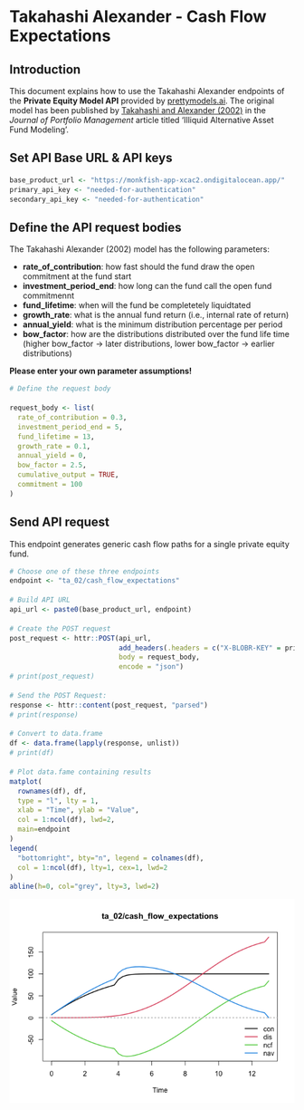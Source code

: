 Takahashi Alexander - Cash Flow Expectations
================

## Introduction

This document explains how to use the Takahashi Alexander endpoints of
the **Private Equity Model API** provided by
[prettymodels.ai](https://prettymodels.ai). The original model has been
published by [Takahashi and Alexander
(2002)](https://doi.org/10.3905/jpm.2002.319836) in the *Journal of
Portfolio Management* article titled ‘Illiquid Alternative Asset Fund
Modeling’.

## Set API Base URL & API keys

``` r
base_product_url <- "https://monkfish-app-xcac2.ondigitalocean.app/"
primary_api_key <- "needed-for-authentication"
secondary_api_key <- "needed-for-authentication"
```

## Define the API request bodies

The Takahashi Alexander (2002) model has the following parameters:

- **rate_of_contribution**: how fast should the fund draw the open
  commitment at the fund start
- **investment_period_end**: how long can the fund call the open fund
  commitmennt
- **fund_lifetime**: when will the fund be completetely liquidtated
- **growth_rate**: what is the annual fund return (i.e., internal rate
  of return)
- **annual_yield**: what is the minimum distribution percentage per
  period
- **bow_factor**: how are the distributions distributed over the fund
  life time (higher bow_factor -\> later distributions, lower bow_factor
  -\> earlier distributions)

**Please enter your own parameter assumptions!**

``` r
# Define the request body

request_body <- list(
  rate_of_contribution = 0.3,
  investment_period_end = 5,
  fund_lifetime = 13,
  growth_rate = 0.1,
  annual_yield = 0,
  bow_factor = 2.5,
  cumulative_output = TRUE,
  commitment = 100
)
```

## Send API request

This endpoint generates generic cash flow paths for a single private
equity fund.

``` r
# Choose one of these three endpoints
endpoint <- "ta_02/cash_flow_expectations"

# Build API URL
api_url <- paste0(base_product_url, endpoint)

# Create the POST request
post_request <- httr::POST(api_url,
                           add_headers(.headers = c("X-BLOBR-KEY" = primary_api_key)),
                           body = request_body,
                           encode = "json")
# print(post_request)

# Send the POST Request:
response <- httr::content(post_request, "parsed")
# print(response)

# Convert to data.frame
df <- data.frame(lapply(response, unlist))
# print(df)

# Plot data.fame containing results
matplot(
  rownames(df), df, 
  type = "l", lty = 1, 
  xlab = "Time", ylab = "Value", 
  col = 1:ncol(df), lwd=2,
  main=endpoint
)
legend(
  "bottomright", bty="n", legend = colnames(df), 
  col = 1:ncol(df), lty=1, cex=1, lwd=2
)
abline(h=0, col="grey", lty=3, lwd=2)
```

![](cash_flow_expectations_files/figure-gfm/define%20download%20function-1.png)<!-- -->
